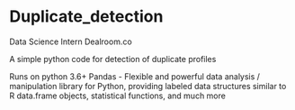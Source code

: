 # Duplicate_detection
Data Science Intern Dealroom.co

A simple python code for detection of duplicate profiles 

Runs on python 3.6+
Pandas - Flexible and powerful data analysis / manipulation library for Python, providing labeled data structures similar to R data.frame objects, statistical functions, and much more
